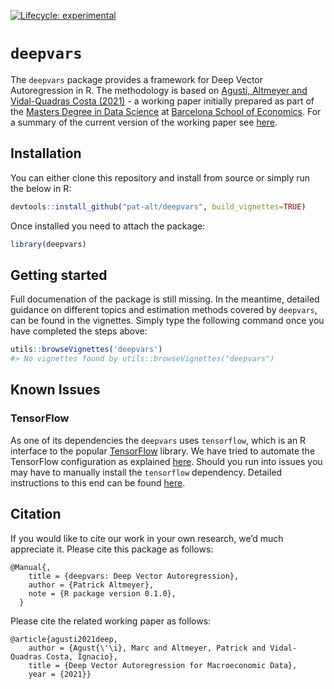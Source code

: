 
<!-- README.md is generated from README.Rmd. Please edit that file -->

<!-- badges: start -->

[![Lifecycle:
experimental](https://img.shields.io/badge/lifecycle-experimental-orange.svg)](https://www.tidyverse.org/lifecycle/#experimental)
<!-- badges: end -->

# `deepvars`

The `deepvars` package provides a framework for Deep Vector
Autoregression in R. The methodology is based on [Agusti, Altmeyer and
Vidal-Quadras Costa (2021)](Vidal-Quadras%20Costa) - a working paper
initially prepared as part of the [Masters Degree in Data
Science](https://bse.eu/study/masters-programs/data-science-methodology)
at [Barcelona School of Economics](https://bse.eu). For a summary of the
current version of the working paper see
[here](https://thevoice.bse.eu/2021/09/16/deep-vector-autoregression-for-macroeconomic-data/).

## Installation

You can either clone this repository and install from source or simply
run the below in R:

``` r
devtools::install_github("pat-alt/deepvars", build_vignettes=TRUE)
```

Once installed you need to attach the package:

``` r
library(deepvars)
```

## Getting started

Full documenation of the package is still missing. In the meantime,
detailed guidance on different topics and estimation methods covered by
`deepvars`, can be found in the vignettes. Simply type the following
command once you have completed the steps above:

``` r
utils::browseVignettes('deepvars')
#> No vignettes found by utils::browseVignettes("deepvars")
```

## Known Issues

### TensorFlow

As one of its dependencies the `deepvars` uses `tensorflow`, which is an
R interface to the popular [TensorFlow](https://www.tensorflow.org)
library. We have tried to automate the TensorFlow configuration as
explained
[here](https://rstudio.github.io/reticulate/articles/python_dependencies.html).
Should you run into issues you may have to manually install the
`tensorflow` dependency. Detailed instructions to this end can be found
[here](https://tensorflow.rstudio.com/installation/).

## Citation

If you would like to cite our work in your own research, we’d much
appreciate it. Please cite this package as follows:

    @Manual{,
        title = {deepvars: Deep Vector Autoregression},
        author = {Patrick Altmeyer},
        note = {R package version 0.1.0},
      }

Please cite the related working paper as follows:

    @article{agusti2021deep,
        author = {Agust{\'\i}, Marc and Altmeyer, Patrick and Vidal-Quadras Costa, Ignacio},
        title = {Deep Vector Autoregression for Macroeconomic Data},
        year = {2021}}
